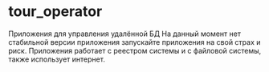 # tour_operator
Приложения для управления удалённой БД
На данный момент нет стабильной версии приложения запускайте приложения на свой страх и риск. 
Приложения работает с реестром системы и с файловой системы, также использует интернет.
